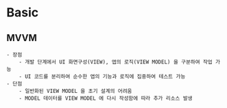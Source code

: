 # Basic

## MVVM

    - 장점
        - 개발 단계에서 UI 화면구성(VIEW), 앱의 로직(VIEW MODEL) 을 구분하여 작업 가능
        - UI 코드를 분리하여 순수한 앱의 기능과 로직에 집중하여 테스트 가능
    - 단점
        - 일반화된 VIEW MODEL 을 초기 설계의 어려움
        - MODEL 데이터를 VIEW MODEL 에 다시 작성함에 따라 추가 리소스 발생
